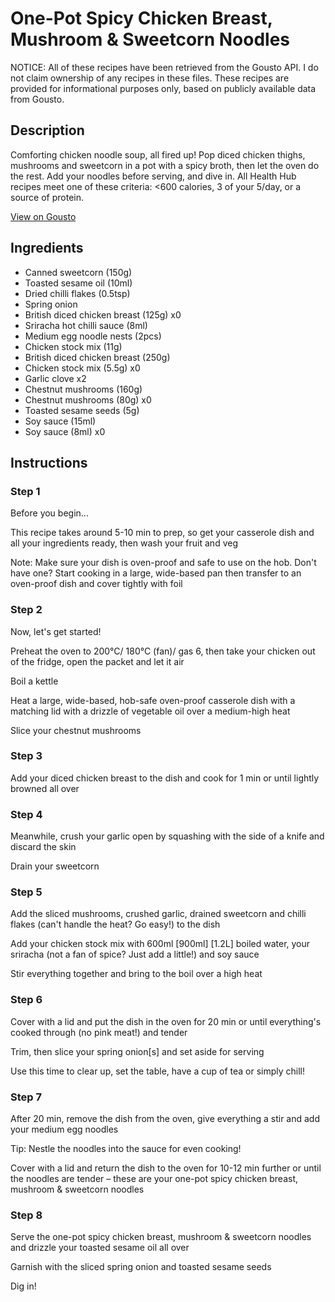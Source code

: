 # One-Pot Spicy Chicken Breast, Mushroom & Sweetcorn Noodles

NOTICE: All of these recipes have been retrieved from the Gousto API. I do not claim ownership of any recipes in these files. These recipes are provided for informational purposes only, based on publicly available data from Gousto.

## Description

Comforting chicken noodle soup, all fired up! Pop diced chicken thighs, mushrooms and sweetcorn in a pot with a spicy broth, then let the oven do the rest. Add your noodles before serving, and dive in. All Health Hub recipes meet one of these criteria: <600 calories, 3 of your 5/day, or a source of protein.

[View on Gousto](https://www.gousto.co.uk/recipes/cookbook/one-pot-spicy-chicken-breast-mushroom-sweetcorn-noodles)

## Ingredients

- Canned sweetcorn (150g)
- Toasted sesame oil (10ml)
- Dried chilli flakes (0.5tsp)
- Spring onion
- British diced chicken breast (125g) x0
- Sriracha hot chilli sauce (8ml)
- Medium egg noodle nests (2pcs)
- Chicken stock mix (11g)
- British diced chicken breast (250g)
- Chicken stock mix (5.5g) x0
- Garlic clove x2
- Chestnut mushrooms (160g)
- Chestnut mushrooms (80g) x0
- Toasted sesame seeds (5g)
- Soy sauce (15ml)
- Soy sauce (8ml) x0

## Instructions


### Step 1

Before you begin...

This recipe takes around 5-10 min  to prep, so get your casserole dish and all your ingredients ready, then wash your fruit and veg

Note: Make sure your dish is oven-proof and safe to use on the hob. Don't have one? Start cooking in a large, wide-based pan then transfer to an oven-proof dish and cover tightly with foil


### Step 2

Now, let's get started!

Preheat the oven to 200°C/ 180°C (fan)/ gas 6, then take your chicken out of the fridge, open the packet and let it air

Boil a kettle

Heat a large, wide-based, hob-safe oven-proof casserole dish with a matching lid with a drizzle of vegetable oil over a medium-high heat

Slice your chestnut mushrooms


### Step 3

Add your diced chicken breast to the dish and cook for 1 min or until lightly browned all over


### Step 4

Meanwhile, crush your garlic open by squashing with the side of a knife and discard the skin

Drain your sweetcorn


### Step 5

Add the sliced mushrooms, crushed garlic, drained sweetcorn and chilli flakes (can't handle the heat? Go easy!) to the dish

Add your chicken stock mix with 600ml<span class="text-danger"> <span class="text-purple">[900ml]</span> [1.2L] </span>boiled water, your sriracha (not a fan of spice? Just add a little!) and soy sauce

Stir everything together and bring to the boil over a high heat


### Step 6

Cover with a lid and put the dish in the oven for 20 min or until everything's cooked through (no pink meat!) and tender

Trim, then slice your spring onion[s] and set aside for serving

Use this time to clear up, set the table, have a cup of tea or simply chill!


### Step 7

After 20 min, remove the dish from the oven, give everything a stir and add your medium egg noodles

Tip: Nestle the noodles into the sauce for even cooking!

Cover with a lid and return the dish to the oven for 10-12 min further or until the noodles are tender – these are your one-pot spicy chicken breast, mushroom & sweetcorn noodles

### Step 8

Serve the one-pot spicy chicken breast, mushroom & sweetcorn noodles and drizzle your toasted sesame oil all over

Garnish with the sliced spring onion and toasted sesame seeds

Dig in!

